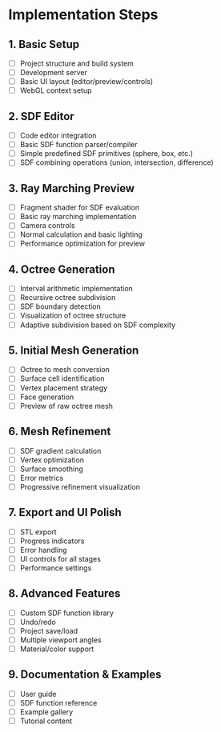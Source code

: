 # Implementation Steps

## 1. Basic Setup
- [ ] Project structure and build system
- [ ] Development server
- [ ] Basic UI layout (editor/preview/controls)
- [ ] WebGL context setup

## 2. SDF Editor
- [ ] Code editor integration
- [ ] Basic SDF function parser/compiler
- [ ] Simple predefined SDF primitives (sphere, box, etc.)
- [ ] SDF combining operations (union, intersection, difference)

## 3. Ray Marching Preview
- [ ] Fragment shader for SDF evaluation
- [ ] Basic ray marching implementation
- [ ] Camera controls
- [ ] Normal calculation and basic lighting
- [ ] Performance optimization for preview

## 4. Octree Generation
- [ ] Interval arithmetic implementation
- [ ] Recursive octree subdivision
- [ ] SDF boundary detection
- [ ] Visualization of octree structure
- [ ] Adaptive subdivision based on SDF complexity

## 5. Initial Mesh Generation
- [ ] Octree to mesh conversion
- [ ] Surface cell identification
- [ ] Vertex placement strategy
- [ ] Face generation
- [ ] Preview of raw octree mesh

## 6. Mesh Refinement
- [ ] SDF gradient calculation
- [ ] Vertex optimization
- [ ] Surface smoothing
- [ ] Error metrics
- [ ] Progressive refinement visualization

## 7. Export and UI Polish
- [ ] STL export
- [ ] Progress indicators
- [ ] Error handling
- [ ] UI controls for all stages
- [ ] Performance settings

## 8. Advanced Features
- [ ] Custom SDF function library
- [ ] Undo/redo
- [ ] Project save/load
- [ ] Multiple viewport angles
- [ ] Material/color support

## 9. Documentation & Examples
- [ ] User guide
- [ ] SDF function reference
- [ ] Example gallery
- [ ] Tutorial content
